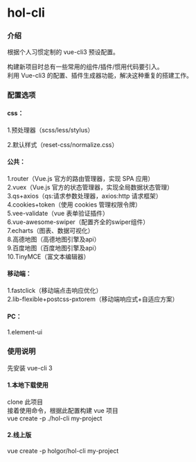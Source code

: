 # hol-cli

### 介绍

根据个人习惯定制的 vue-cli3 预设配置。  

构建新项目时总有一些常用的组件/插件/惯用代码要引入。  
利用 Vue-cli3 的配置、插件生成器功能，解决这种重复的搭建工作。  

### 配置选项 

#### css：  
1.预处理器（scss/less/stylus） 

2.默认样式（reset-css/normalize.css）

#### 公共：  
1.router（Vue.js 官方的路由管理器，实现 SPA 应用）  
2.vuex（Vue.js 官方的状态管理器，实现全局数据状态管理）  
3.qs+axios（qs:请求参数处理器，axios:http 请求框架）  
4.cookies+token（使用 cookies 管理权限令牌）  
5.vee-validate（vue 表单验证插件）  
6.vue-awesome-swiper（配置齐全的swiper组件）  
7.echarts（图表、数据可视化）  
8.高德地图（高德地图引擎及api）  
9.百度地图（百度地图引擎及api）  
10.TinyMCE（富文本编辑器）  

#### 移动端：  
1.fastclick（移动端点击响应优化）  
2.lib-flexible+postcss-pxtorem（移动端响应式+自适应方案）  

#### PC：  
1.element-ui  

### 使用说明
先安装 vue-cli 3  
#### 1.本地下载使用  
clone 此项目  
接着使用命令，根据此配置构建 vue 项目  
vue create -p ./hol-cli my-project  
#### 2.线上版  
vue create -p holgor/hol-cli my-project  